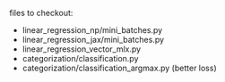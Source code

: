 files to checkout:
* linear_regression_np/mini_batches.py
* linear_regression_jax/mini_batches.py
* linear_regression_vector_mlx.py
* categorization/classification.py
* categorization/classification_argmax.py (better loss)